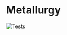 # Metallurgy

![Tests](https://github.com/Robert-Forrest/metallurgy/actions/workflows/tests.yml/badge.svg)



